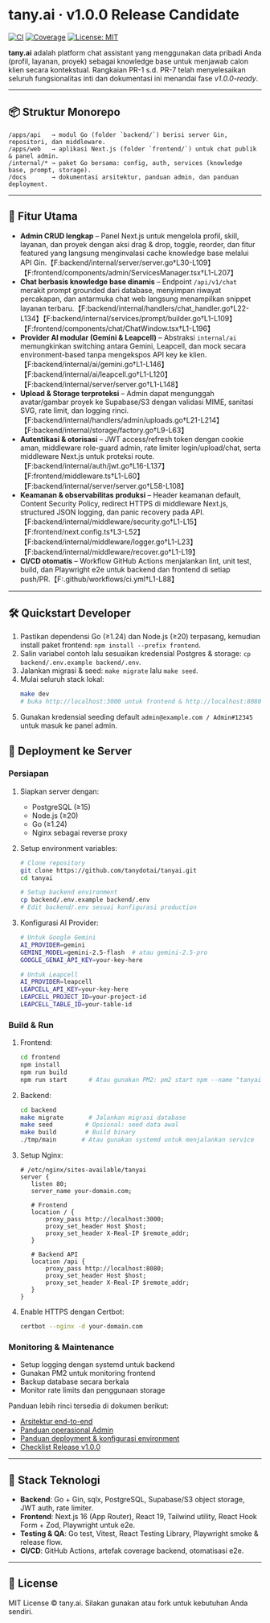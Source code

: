 # tany.ai · v1.0.0 Release Candidate

[![CI](https://github.com/tanydotai/tanyai/actions/workflows/ci.yml/badge.svg)](https://github.com/tanydotai/tanyai/actions/workflows/ci.yml)
[![Coverage](https://img.shields.io/badge/coverage-automated-green.svg)](./docs/ARCHITECTURE.md#ci--cicd-pipeline)
[![License: MIT](https://img.shields.io/badge/license-MIT-blue.svg)](#license)

**tany.ai** adalah platform chat assistant yang menggunakan data pribadi Anda (profil, layanan, proyek) sebagai knowledge base untuk menjawab calon klien secara kontekstual. Rangkaian PR-1 s.d. PR-7 telah menyelesaikan seluruh fungsionalitas inti dan dokumentasi ini menandai fase *v1.0.0-ready*.

---

## 📦 Struktur Monorepo

```
/apps/api   → modul Go (folder `backend/`) berisi server Gin, repositori, dan middleware.
/apps/web   → aplikasi Next.js (folder `frontend/`) untuk chat publik & panel admin.
/internal/* → paket Go bersama: config, auth, services (knowledge base, prompt, storage).
/docs       → dokumentasi arsitektur, panduan admin, dan panduan deployment.
```

---

## 🚀 Fitur Utama

- **Admin CRUD lengkap** – Panel Next.js untuk mengelola profil, skill, layanan, dan proyek dengan aksi drag & drop, toggle, reorder, dan fitur featured yang langsung menginvalasi cache knowledge base melalui API Gin.【F:backend/internal/server/server.go†L30-L109】【F:frontend/components/admin/ServicesManager.tsx†L1-L207】
- **Chat berbasis knowledge base dinamis** – Endpoint `/api/v1/chat` merakit prompt grounded dari database, menyimpan riwayat percakapan, dan antarmuka chat web langsung menampilkan snippet layanan terbaru.【F:backend/internal/handlers/chat_handler.go†L22-L134】【F:backend/internal/services/prompt/builder.go†L1-L109】【F:frontend/components/chat/ChatWindow.tsx†L1-L196】
- **Provider AI modular (Gemini & Leapcell)** – Abstraksi `internal/ai` memungkinkan switching antara Gemini, Leapcell, dan mock secara environment-based tanpa mengekspos API key ke klien.【F:backend/internal/ai/gemini.go†L1-L146】【F:backend/internal/ai/leapcell.go†L1-L120】【F:backend/internal/server/server.go†L1-L148】
- **Upload & Storage terproteksi** – Admin dapat mengunggah avatar/gambar proyek ke Supabase/S3 dengan validasi MIME, sanitasi SVG, rate limit, dan logging rinci.【F:backend/internal/handlers/admin/uploads.go†L21-L214】【F:backend/internal/storage/factory.go†L9-L63】
- **Autentikasi & otorisasi** – JWT access/refresh token dengan cookie aman, middleware role-guard admin, rate limiter login/upload/chat, serta middleware Next.js untuk proteksi route.【F:backend/internal/auth/jwt.go†L16-L137】【F:frontend/middleware.ts†L1-L60】【F:backend/internal/server/server.go†L58-L108】
- **Keamanan & observabilitas produksi** – Header keamanan default, Content Security Policy, redirect HTTPS di middleware Next.js, structured JSON logging, dan panic recovery pada API.【F:backend/internal/middleware/security.go†L1-L15】【F:frontend/next.config.ts†L3-L52】【F:backend/internal/middleware/logger.go†L1-L23】【F:backend/internal/middleware/recover.go†L1-L19】
- **CI/CD otomatis** – Workflow GitHub Actions menjalankan lint, unit test, build, dan Playwright e2e untuk backend dan frontend di setiap push/PR.【F:.github/workflows/ci.yml†L1-L88】

---

## 🛠️ Quickstart Developer

1. Pastikan dependensi Go (≥1.24) dan Node.js (≥20) terpasang, kemudian install paket frontend: `npm install --prefix frontend`.
2. Salin variabel contoh lalu sesuaikan kredensial Postgres & storage: `cp backend/.env.example backend/.env`.
3. Jalankan migrasi & seed: `make migrate` lalu `make seed`.
4. Mulai seluruh stack lokal:
   ```bash
   make dev
   # buka http://localhost:3000 untuk frontend & http://localhost:8080 untuk API
   ```
5. Gunakan kredensial seeding default `admin@example.com / Admin#12345` untuk masuk ke panel admin.

## 🚢 Deployment ke Server

### Persiapan

1. Siapkan server dengan:
   - PostgreSQL (≥15)
   - Node.js (≥20)
   - Go (≥1.24)
   - Nginx sebagai reverse proxy

2. Setup environment variables:
   ```bash
   # Clone repository
   git clone https://github.com/tanydotai/tanyai.git
   cd tanyai

   # Setup backend environment
   cp backend/.env.example backend/.env
   # Edit backend/.env sesuai konfigurasi production
   ```

3. Konfigurasi AI Provider:
   ```bash
   # Untuk Google Gemini
   AI_PROVIDER=gemini
   GEMINI_MODEL=gemini-2.5-flash  # atau gemini-2.5-pro
   GOOGLE_GENAI_API_KEY=your-key-here

   # Untuk Leapcell
   AI_PROVIDER=leapcell
   LEAPCELL_API_KEY=your-key-here
   LEAPCELL_PROJECT_ID=your-project-id
   LEAPCELL_TABLE_ID=your-table-id
   ```

### Build & Run

1. Frontend:
   ```bash
   cd frontend
   npm install
   npm run build
   npm run start      # Atau gunakan PM2: pm2 start npm --name "tanyai-web" -- start
   ```

2. Backend:
   ```bash
   cd backend
   make migrate       # Jalankan migrasi database
   make seed         # Opsional: seed data awal
   make build        # Build binary
   ./tmp/main       # Atau gunakan systemd untuk menjalankan service
   ```

3. Setup Nginx:
   ```nginx
   # /etc/nginx/sites-available/tanyai
   server {
      listen 80;
      server_name your-domain.com;

      # Frontend
      location / {
          proxy_pass http://localhost:3000;
          proxy_set_header Host $host;
          proxy_set_header X-Real-IP $remote_addr;
      }

      # Backend API
      location /api {
          proxy_pass http://localhost:8080;
          proxy_set_header Host $host;
          proxy_set_header X-Real-IP $remote_addr;
      }
   }
   ```

4. Enable HTTPS dengan Certbot:
   ```bash
   certbot --nginx -d your-domain.com
   ```

### Monitoring & Maintenance

- Setup logging dengan systemd untuk backend
- Gunakan PM2 untuk monitoring frontend
- Backup database secara berkala
- Monitor rate limits dan penggunaan storage

Panduan lebih rinci tersedia di dokumen berikut:

- [Arsitektur end-to-end](./docs/ARCHITECTURE.md)
- [Panduan operasional Admin](./docs/ADMIN_GUIDE.md)
- [Panduan deployment & konfigurasi environment](./docs/DEPLOYMENT.md)
- [Checklist Release v1.0.0](./RELEASE_CHECKLIST.md)

---

## 🧱 Stack Teknologi

- **Backend**: Go + Gin, sqlx, PostgreSQL, Supabase/S3 object storage, JWT auth, rate limiter.
- **Frontend**: Next.js 16 (App Router), React 19, Tailwind utility, React Hook Form + Zod, Playwright untuk e2e.
- **Testing & QA**: Go test, Vitest, React Testing Library, Playwright smoke & release flow.
- **CI/CD**: GitHub Actions, artefak coverage backend, otomatisasi e2e.

---

## 📄 License

MIT License © tany.ai. Silakan gunakan atau fork untuk kebutuhan Anda sendiri.

